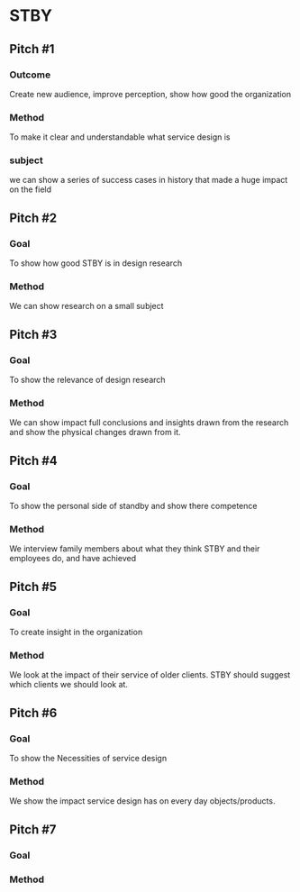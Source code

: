 # STBY


## Pitch #1

### Outcome
Create new audience, improve perception, show how good the organization

### Method

To make it clear and understandable what service design is

### subject

we can show a series of success cases in history that made a huge impact on the field

## Pitch #2

### Goal

To show how good STBY is in design research

### Method

We can show research on a small subject

## Pitch #3

### Goal

To show the relevance of design research

### Method

We can show impact full conclusions and insights drawn from the research and show the physical changes drawn from it.

## Pitch #4

### Goal

To show the personal side of standby and show there competence

### Method

We interview family members about what they think STBY and their employees do, and have achieved

## Pitch #5

### Goal

To create insight in the organization

### Method

We look at the impact of their service of older clients. STBY should suggest which clients we should look at.

## Pitch #6

### Goal

To show the Necessities of service design

### Method

We show the impact service design has on every day objects/products.

## Pitch #7

### Goal



### Method

